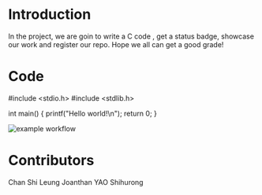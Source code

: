 # Introduction
In the project, we are goin to write a C code , get a status badge, showcase our work and register our repo. Hope we all can get a good grade!
# Code

#include <stdio.h>
#include <stdlib.h>

int main()
{
    printf("Hello world!\n");
    return 0;
}

![example workflow](https://github.com/csci3251-2022/project-team-c/actions/workflows/c-cpp.yml/badge.svg)
# Contributors
Chan Shi Leung Joanthan
YAO Shihurong
